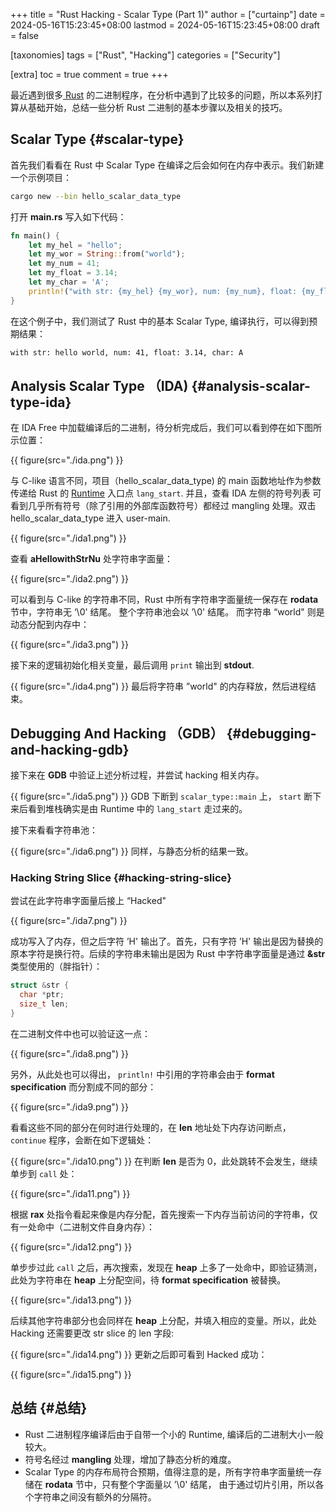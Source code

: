 +++
title = "Rust Hacking - Scalar Type (Part 1)"
author = ["curtainp"]
date = 2024-05-16T15:23:45+08:00
lastmod = 2024-05-16T15:23:45+08:00
draft = false

[taxonomies]
tags = ["Rust", "Hacking"]
categories = ["Security"]

[extra]
toc = true
comment = true
+++

最近遇到很多[ Rust](https://www.rust-lang.org/) 的二进制程序，在分析中遇到了比较多的问题，所以本系列打算从基础开始，总结一些分析 Rust 二进制的基本步骤以及相关的技巧。

## Scalar Type {#scalar-type}

首先我们看看在 Rust 中 Scalar Type 在编译之后会如何在内存中表示。我们新建一个示例项目：

```sh
cargo new --bin hello_scalar_data_type
```

打开 **main.rs** 写入如下代码：

```rust
fn main() {
    let my_hel = "hello";
    let my_wor = String::from("world");
    let my_num = 41;
    let my_float = 3.14;
    let my_char = 'A';
    println!("with str: {my_hel} {my_wor}, num: {my_num}, float: {my_float}, char: {my_char} ");
}
```

在这个例子中，我们测试了 Rust 中的基本 Scalar Type, 编译执行，可以得到预期结果：

```sh
with str: hello world, num: 41, float: 3.14, char: A
```

## Analysis Scalar Type （IDA) {#analysis-scalar-type-ida}

在 IDA Free 中加载编译后的二进制，待分析完成后，我们可以看到停在如下图所示位置：

{{ figure(src="./ida.png") }}

与 C-like 语言不同，项目（hello_scalar_data_type) 的 main 函数地址作为参数传递给 Rust 的 [Runtime](https://github.com/rust-lang/rust/blob/master/library/std/src/rt.rs) 入口点 `lang_start`. 并且，查看 IDA 左侧的符号列表
可看到几乎所有符号（除了引用的外部库函数符号）都经过 mangling 处理。双击 hello_scalar_data_type 进入 user-main.

{{ figure(src="./ida1.png") }}

查看 **aHellowithStrNu** 处字符串字面量：

{{ figure(src="./ida2.png") }}

可以看到与 C-like 的字符串不同，Rust 中所有字符串字面量统一保存在 **rodata** 节中，字符串无 ‘\\0' 结尾。 整个字符串池会以 ’\\0' 结尾。
而字符串 “world" 则是动态分配到内存中：

{{ figure(src="./ida3.png") }}

接下来的逻辑初始化相关变量，最后调用 `print` 输出到 **stdout**.

{{ figure(src="./ida4.png") }}
最后将字符串 ”world" 的内存释放，然后进程结束。

## Debugging And Hacking （GDB） {#debugging-and-hacking-gdb}

接下来在 **GDB** 中验证上述分析过程，并尝试 hacking 相关内存。

{{ figure(src="./ida5.png") }}
GDB 下断到 `scalar_type::main` 上， `start` 断下来后看到堆栈确实是由 Runtime 中的 `lang_start` 走过来的。

接下来看看字符串池：

{{ figure(src="./ida6.png") }}
同样，与静态分析的结果一致。

### Hacking String Slice {#hacking-string-slice}

尝试在此字符串字面量后接上 “Hacked"

{{ figure(src="./ida7.png") }}

成功写入了内存，但之后字符 ’H' 输出了。首先，只有字符 ’H' 输出是因为替换的原本字符是换行符。后续的字符串未输出是因为 Rust 中字符串字面量是通过 **&amp;str** 类型使用的（胖指针）：

```c
struct &str {
  char *ptr;
  size_t len;
}
```

在二进制文件中也可以验证这一点：

{{ figure(src="./ida8.png") }}

另外，从此处也可以得出， `println!` 中引用的字符串会由于 **format specification** 而分割成不同的部分：

{{ figure(src="./ida9.png") }}

看看这些不同的部分在何时进行处理的，在 **len** 地址处下内存访问断点， `continue` 程序，会断在如下逻辑处：

{{ figure(src="./ida10.png") }}
在判断 **len** 是否为 0，此处跳转不会发生，继续单步到 `call` 处：

{{ figure(src="./ida11.png") }}

根据 **rax** 处指令看起来像是内存分配，首先搜索一下内存当前访问的字符串，仅有一处命中（二进制文件自身内存）：

{{ figure(src="./ida12.png") }}

单步步过此 `call` 之后，再次搜索，发现在 **heap** 上多了一处命中，即验证猜测，此处为字符串在 **heap** 上分配空间，待 **format specification** 被替换。

{{ figure(src="./ida13.png") }}

后续其他字符串部分也会同样在 **heap** 上分配，并填入相应的变量。所以，此处 Hacking 还需要更改 str slice 的 len 字段:

{{ figure(src="./ida14.png") }}
更新之后即可看到 Hacked 成功：

{{ figure(src="./ida15.png") }}

## 总结 {#总结}

- Rust 二进制程序编译后由于自带一个小的 Runtime, 编译后的二进制大小一般较大。
- 符号名经过 **mangling** 处理，增加了静态分析的难度。
- Scalar Type 的内存布局符合预期，值得注意的是，所有字符串字面量统一存储在 **rodata** 节中，只有整个字面量以 ’\\0' 结尾，
  由于通过切片引用，所以各个字符串之间没有额外的分隔符。
